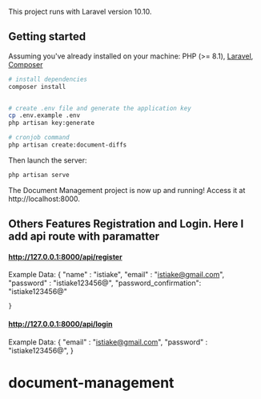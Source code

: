 
This project runs with Laravel version 10.10.

## Getting started

Assuming you've already installed on your machine: PHP (>= 8.1), [Laravel](https://laravel.com), [Composer](https://getcomposer.org)

``` bash
# install dependencies
composer install


# create .env file and generate the application key
cp .env.example .env
php artisan key:generate

# cronjob command
php artisan create:document-diffs

```

Then launch the server:

``` bash
php artisan serve
```

The Document Management project is now up and running! Access it at http://localhost:8000.


## Others Features Registration and Login. Here I add api route with paramatter

#### http://127.0.0.1:8000/api/register
Example Data: 
    {
        "name" : "istiake",
        "email" : "istiake@gmail.com",
        "password" : "istiake123456@",
        "password_confirmation": "istiake123456@"
  
    } 

#### http://127.0.0.1:8000/api/login
Example Data: 
    {
        "email" : "istiake@gmail.com",
        "password" : "istiake123456@",
    } 

# document-management
